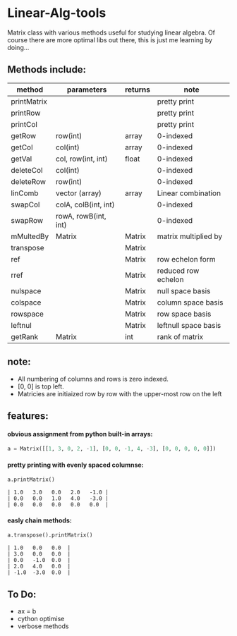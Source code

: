 # Linear-Alg-tools


Matrix class with various methods useful for studying linear algebra. Of course there are more optimal libs out there, this is just me learning by doing...

  ## Methods include:
  
  | method      | parameters           | returns | note                 |
  |-------------|----------------------|---------|----------------------|
  | printMatrix |                      |         | pretty print         |
  | printRow    |                      |         | pretty print         |
  | printCol    |                      |         | pretty print         |
  | getRow      | row(int)             | array   | 0-indexed            |
  | getCol      | col(int)             | array   | 0-indexed            |
  | getVal      | col, row(int, int)   | float   | 0-indexed            |
  | deleteCol   | col(int)             |         | 0-indexed            |
  | deleteRow   | row(int)             |         | 0-indexed            |
  | linComb     | vector  (array)      | array   | Linear combination   |
  | swapCol     | colA, colB(int, int) |         | 0-indexed            |
  | swapRow     | rowA, rowB(int, int) |         | 0-indexed            |
  | mMultedBy   | Matrix               | Matrix  | matrix multiplied by |
  | transpose   |                      | Matrix  |                      |
  | ref         |                      | Matrix  | row echelon form     |
  | rref        |                      | Matrix  | reduced row echelon  |
  | nulspace    |                      | Matrix  | null space basis     |
  | colspace    |                      | Matrix  | column space basis   |
  | rowspace    |                      | Matrix  | row space basis      |
  | leftnul     |                      | Matrix  | leftnull space basis |
  | getRank     | Matrix               | int     | rank of matrix       |


## note:


- All numbering of columns and rows is zero indexed. 
- [0, 0] is top left. 
- Matricies are initiaized row by row with the upper-most row on the left


## features:

#### obvious assignment from python built-in arrays:


```python
a = Matrix([[1, 3, 0, 2, -1], [0, 0, -1, 4, -3], [0, 0, 0, 0, 0]])
```


#### pretty printing with evenly spaced columnse:


```python
a.printMatrix()
```


```
| 1.0   3.0   0.0   2.0   -1.0 |
| 0.0   0.0   1.0   4.0   -3.0 |
| 0.0   0.0   0.0   0.0   0.0  |
```


#### easly chain methods:


```python
a.transpose().printMatrix()
```


```
| 1.0   0.0   0.0  |
| 3.0   0.0   0.0  |
| 0.0   -1.0  0.0  |
| 2.0   4.0   0.0  |
| -1.0  -3.0  0.0  |
```


 ## To Do:
- ax = b
- cython optimise
- verbose methods
  
